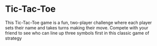 # Tic-Tac-Toe
This Tic-Tac-Toe game is a fun, two-player challenge where each player sets their name and takes turns making their move. Compete with your friend to see who can line up three symbols first in this classic game of strategy
